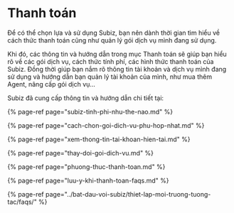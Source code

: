 # Thanh toán

Để có thể chọn lựa và sử dụng Subiz, bạn nên dành thời gian tìm hiểu về cách thức thanh toán cũng như quản lý gói dịch vụ mình đang sử dụng.

Khi đó, các thông tin và hướng dẫn trong mục Thanh toán sẽ giúp bạn hiểu rõ về các gói dịch vụ, cách thức tính phí, các hình thức thanh toán của Subiz. Đồng thời giúp bạn nắm rõ thông tin tài khoản và dịch vụ mình đang sử dụng và hướng dẫn bạn quản lý tài khoản của mình, như mua thêm Agent, nâng cấp gói dịch vụ...

Subiz đã cung cấp thông tin và hướng dẫn chi tiết tại:

{% page-ref page="subiz-tinh-phi-nhu-the-nao.md" %}

{% page-ref page="cach-chon-goi-dich-vu-phu-hop-nhat.md" %}

{% page-ref page="xem-thong-tin-tai-khoan-hien-tai.md" %}

{% page-ref page="thay-doi-goi-dich-vu.md" %}

{% page-ref page="phuong-thuc-thanh-toan.md" %}

{% page-ref page="luu-y-khi-thanh-toan-faqs.md" %}

{% page-ref page="../bat-dau-voi-subiz/thiet-lap-moi-truong-tuong-tac/faqs/" %}



